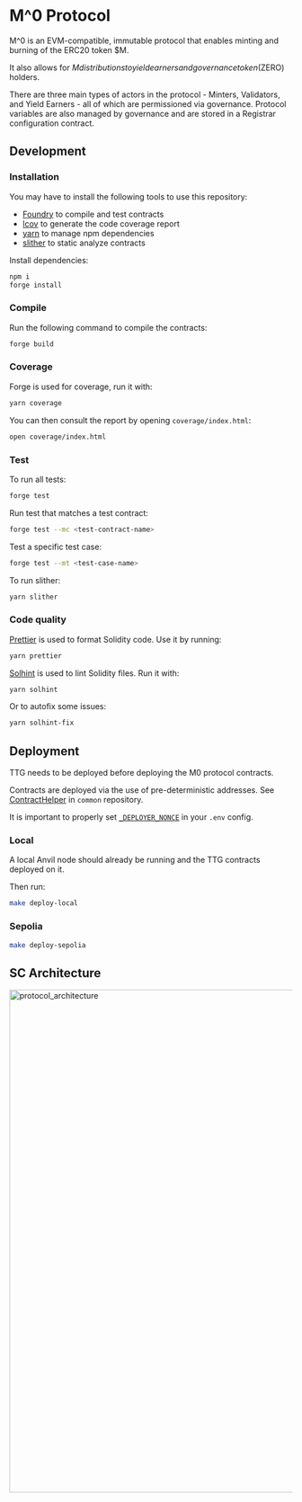 # M^0 Protocol

M^0 is an EVM-compatible, immutable protocol that enables minting and burning of the ERC20 token $M.

It also allows for $M distributions to yield earners and governance token ($ZERO) holders.

There are three main types of actors in the protocol - Minters, Validators, and Yield Earners - all of which are permissioned via governance. Protocol variables are also managed by governance and are stored in a Registrar configuration contract.

## Development

### Installation

You may have to install the following tools to use this repository:

- [Foundry](https://github.com/foundry-rs/foundry) to compile and test contracts
- [lcov](https://github.com/linux-test-project/lcov) to generate the code coverage report
- [yarn](https://classic.yarnpkg.com/lang/en/docs/install/) to manage npm dependencies
- [slither](https://github.com/crytic/slither) to static analyze contracts

Install dependencies:

```bash
npm i
forge install
```

### Compile

Run the following command to compile the contracts:

```bash
forge build
```

### Coverage

Forge is used for coverage, run it with:

```bash
yarn coverage
```

You can then consult the report by opening `coverage/index.html`:

```bash
open coverage/index.html
```

### Test

To run all tests:

```bash
forge test
```

Run test that matches a test contract:

```bash
forge test --mc <test-contract-name>
```

Test a specific test case:

```bash
forge test --mt <test-case-name>
```

To run slither:

```bash
yarn slither
```

### Code quality

[Prettier](https://prettier.io) is used to format Solidity code. Use it by running:

```bash
yarn prettier
```

[Solhint](https://protofire.github.io/solhint/) is used to lint Solidity files. Run it with:

```bash
yarn solhint
```

Or to autofix some issues:

```bash
yarn solhint-fix
```

## Deployment

TTG needs to be deployed before deploying the M0 protocol contracts.

Contracts are deployed via the use of pre-deterministic addresses. See [ContractHelper](https://github.com/MZero-Labs/common/blob/main/src/ContractHelper.sol#L6) in `common` repository.

It is important to properly set [`_DEPLOYER_NONCE`](https://github.com/MZero-Labs/protocol/blob/main/.env.example?plain=1#L5) in your `.env` config.

### Local

A local Anvil node should already be running and the TTG contracts deployed on it.

Then run:

```bash
make deploy-local
```

### Sepolia

```bash
make deploy-sepolia
```

## SC Architecture

<img width="895" alt="protocol_architecture" src="https://github.com/MZero-Labs/protocol/assets/1220854/d9949243-e83b-4e1d-82ac-4d8c3f2bf5fc">

